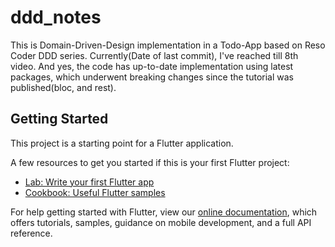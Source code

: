 # ddd_notes

This is Domain-Driven-Design implementation in a Todo-App based on Reso Coder DDD series.
Currently(Date of last commit), I've reached till 8th video.
And yes, the code has up-to-date implementation using latest packages, which underwent breaking changes since the tutorial was published(bloc, and rest).

## Getting Started

This project is a starting point for a Flutter application.

A few resources to get you started if this is your first Flutter project:

- [Lab: Write your first Flutter app](https://flutter.dev/docs/get-started/codelab)
- [Cookbook: Useful Flutter samples](https://flutter.dev/docs/cookbook)

For help getting started with Flutter, view our
[online documentation](https://flutter.dev/docs), which offers tutorials,
samples, guidance on mobile development, and a full API reference.
